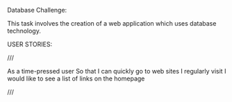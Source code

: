 Database Challenge:

This task involves the creation of a web application which uses database technology. 

USER STORIES: 

///

As a time-pressed user
So that I can quickly go to web sites I regularly visit
I would like to see a list of links on the homepage

///